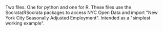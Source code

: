 Two files. One for python and one for R.  These files use the Socrata(RSocrata packages to access NYC Open Data and import "New York City Seasonally Adjusted Employment".  Intended as a "simplest working example".
